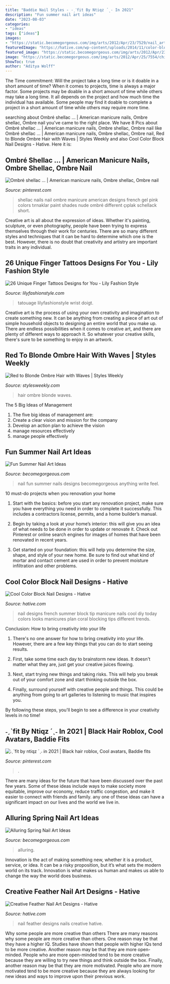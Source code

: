 ```yaml
---
title: "Baddie Nail Styles - ˗ˏˋfit By Ntiqz ´ˎ˗ In 2021"
description: "Fun summer nail art ideas"
date: "2023-08-03"
categories:
- "ideas"
tags: ["ideas"]
images:
- "https://static.becomegorgeous.com/img/arts/2012/Apr/23/7529/nail_art2.jpg"
featuredImage: "https://hative.com/wp-content/uploads/2014/11/color-block-nail-designs/4-color-block-nail-designs.jpg"
featured_image: "https://static.becomegorgeous.com/img/arts/2012/Apr/23/7529/nail_art2.jpg"
image: "https://static.becomegorgeous.com/img/arts/2012/Apr/25/7554/chic_nail_designs.jpg"
ShowToc: true
author: "Aditya Wolff"
---
```



The Time commitment: Will the project take a long time or is it doable in a short amount of time?
When it comes to projects, time is always a major factor. Some projects may be doable in a short amount of time while others may take a long time. It all depends on the project and how much time the individual has available. Some people may find it doable to complete a project in a short amount of time while others may require more time.

	

		
searching about Ombré shellac … | American manicure nails, Ombre shellac, Ombre nail you've came to the right place. We have 8 Pics about Ombré shellac … | American manicure nails, Ombre shellac, Ombre nail like Ombré shellac … | American manicure nails, Ombre shellac, Ombre nail, Red to Blonde Ombre Hair with Waves | Styles Weekly and also Cool Color Block Nail Designs - Hative. Here it is:
		
    
## Ombré Shellac … | American Manicure Nails, Ombre Shellac, Ombre Nail

<img loading=lazy src="https://i.pinimg.com/736x/3a/01/a6/3a01a669e2fd873c3d157561615e0cae--shellac-nails-ombre-shellac-nails-designs.jpg" onerror="this.onerror=null;this.src='https://tse3.mm.bing.net/th?id=OIP.H5vdkcy7GnCP7PDUKqdxCwHaJ3&amp;pid=15.1';" alt="Ombré shellac … | American manicure nails, Ombre shellac, Ombre nail">

_Source: pinterest.com_

>shellac nails nail ombre manicure american designs french gel pink colors tırnaklar paint shades nude ombré different çıplak schellack short. 

	

Creative art is all about the expression of ideas. Whether it's painting, sculpture, or even photography, people have been trying to express themselves through their work for centuries. There are so many different styles and techniques that it can be hard to determine which one is the best. However, there is no doubt that creativity and artistry are important traits in any individual.

    
## 26 Unique Finger Tattoos Designs For You - Lily Fashion Style

<img loading=lazy src="https://lilyfashionstyle.com/wp-content/uploads/2020/02/13-21.jpg" onerror="this.onerror=null;this.src='https://tse1.mm.bing.net/th?id=OIP.bV3WZ50waOE0wklBEka2ZgHaKP&amp;pid=15.1';" alt="26 Unique Finger Tattoos Designs for You - Lily Fashion Style">

_Source: lilyfashionstyle.com_

>tatouage lilyfashionstyle wrist doigt. 

	

Creative art is the process of using your own creativity and imagination to create something new. It can be anything from creating a piece of art out of simple household objects to designing an entire world that you make up. There are endless possibilities when it comes to creative art, and there are plenty of different ways to approach it. So whatever your creative skills, there's sure to be something to enjoy in an artwork.

    
## Red To Blonde Ombre Hair With Waves | Styles Weekly

<img loading=lazy src="https://stylesweekly.com/wp-content/uploads/2014/07/Red-to-Blonde-Ombre-Hair-with-Waves1.jpg" onerror="this.onerror=null;this.src='https://tse4.mm.bing.net/th?id=OIP.mlbsb--R39YzYHjLHHCvcwHaLH&amp;pid=15.1';" alt="Red to Blonde Ombre Hair with Waves | Styles Weekly">

_Source: stylesweekly.com_

>hair ombre blonde waves. 

	

The 5 Big Ideas of Management
1. The five big ideas of management are: 
1. Create a clear vision and mission for the company 
2. Develop an action plan to achieve the vision 
3. manage resources effectively 
4. manage people effectively 

    
## Fun Summer Nail Art Ideas

<img loading=lazy src="https://static.becomegorgeous.com/img/arts/2012/Apr/23/7529/nail_art2.jpg" onerror="this.onerror=null;this.src='https://tse3.mm.bing.net/th?id=OIP.bos07FqfwujJQ3k7wDPtTwHaJ4&amp;pid=15.1';" alt="Fun Summer Nail Art Ideas">

_Source: becomegorgeous.com_

>nail fun summer nails designs becomegorgeous anything write feel. 

	

10 must-do projects when you renovation your home
1. Start with the basics: before you start any renovation project, make sure you have everything you need in order to complete it successfully. This includes a contractors license, permits, and a home builder’s manual.
2. Begin by taking a look at your home’s interior: this will give you an idea of what needs to be done in order to update or renovate it. Check out Pinterest or online search engines for images of homes that have been renovated in recent years.

3. Get started on your foundation: this will help you determine the size, shape, and style of your new home. Be sure to find out what kind of mortar and contact cement are used in order to prevent moisture infiltration and other problems.


    
## Cool Color Block Nail Designs - Hative

<img loading=lazy src="https://hative.com/wp-content/uploads/2014/11/color-block-nail-designs/4-color-block-nail-designs.jpg" onerror="this.onerror=null;this.src='https://tse2.mm.bing.net/th?id=OIP.KWENX93F0jTHgFzxaj5jUQHaJ4&amp;pid=15.1';" alt="Cool Color Block Nail Designs - Hative">

_Source: hative.com_

>nail designs french summer block tip manicure nails cool diy today colors looks manicures plan coral blocking tips different trends. 

	

Conclusion: How to bring creativity into your life
1. There's no one answer for how to bring creativity into your life. However, there are a few key things that you can do to start seeing results.
2. First, take some time each day to brainstorm new ideas. It doesn't matter what they are, just get your creative juices flowing.

3. Next, start trying new things and taking risks. This will help you break out of your comfort zone and start thinking outside the box.

4. Finally, surround yourself with creative people and things. This could be anything from going to art galleries to listening to music that inspires you.

By following these steps, you'll begin to see a difference in your creativity levels in no time!

    
## ˗ˏˋfit By Ntiqz ´ˎ˗ In 2021 | Black Hair Roblox, Cool Avatars, Baddie Fits

<img loading=lazy src="https://i.pinimg.com/736x/5f/c6/96/5fc6966e386cd60b899b09b4685b3e4a.jpg" onerror="this.onerror=null;this.src='https://tse3.mm.bing.net/th?id=OIP.mUpwLTiiEyVmz6swbbywyAHaKw&amp;pid=15.1';" alt="˗ˏˋfit by ntiqz ´ˎ˗ in 2021 | Black hair roblox, Cool avatars, Baddie fits">

_Source: pinterest.com_

>. 

	

There are many ideas for the future that have been discussed over the past few years. Some of these ideas include ways to make society more equitable, improve our economy, reduce traffic congestion, and make it easier to connect with friends and family. any one of these ideas can have a significant impact on our lives and the world we live in.

    
## Alluring Spring Nail Art Ideas

<img loading=lazy src="https://static.becomegorgeous.com/img/arts/2012/Apr/25/7554/chic_nail_designs.jpg" onerror="this.onerror=null;this.src='https://tse3.mm.bing.net/th?id=OIP.t-QFntt8VODgwI-FZV8QJAHaJ4&amp;pid=15.1';" alt="Alluring Spring Nail Art Ideas">

_Source: becomegorgeous.com_

>alluring. 

	

Innovation is the act of making something new, whether it is a product, service, or idea. It can be a risky proposition, but it’s what sets the modern world on its track. Innovation is what makes us human and makes us able to change the way the world does business.

    
## Creative Feather Nail Art Designs - Hative

<img loading=lazy src="http://hative.com/wp-content/uploads/2015/02/feather-nails/15-feather-nail-art.jpg" onerror="this.onerror=null;this.src='https://tse4.mm.bing.net/th?id=OIP.dlSfXATIxk-91CT1sh4WHQHaHa&amp;pid=15.1';" alt="Creative Feather Nail Art Designs - Hative">

_Source: hative.com_

>nail feather designs nails creative hative. 

	

Why some people are more creative than others
There are many reasons why some people are more creative than others. One reason may be that they have a higher IQ. Studies have shown that people with higher IQs tend to be more creative. Another reason may be that they are more open-minded. People who are more open-minded tend to be more creative because they are willing to try new things and think outside the box. Finally, another reason may be that they are more motivated. People who are more motivated tend to be more creative because they are always looking for new ideas and ways to improve upon their previous work.

